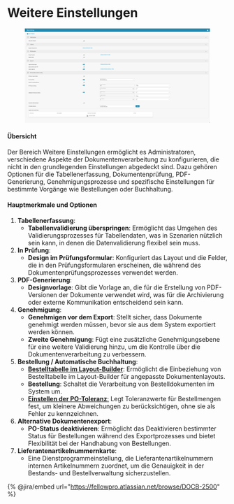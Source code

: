 # Weitere Einstellungen&#x20;

<figure><img src="../../../../../.gitbook/assets/Bildschirmfoto%202024-05-08%20um%2009.54.48.png" alt=""><figcaption></figcaption></figure>

#### Übersicht

Der Bereich Weitere Einstellungen ermöglicht es Administratoren, verschiedene Aspekte der Dokumentenverarbeitung zu konfigurieren, die nicht in den grundlegenden Einstellungen abgedeckt sind. Dazu gehören Optionen für die Tabellenerfassung, Dokumentenprüfung, PDF-Generierung, Genehmigungsprozesse und spezifische Einstellungen für bestimmte Vorgänge wie Bestellungen oder Buchhaltung.

#### Hauptmerkmale und Optionen

1. **Tabellenerfassung**:
   * **Tabellenvalidierung überspringen**: Ermöglicht das Umgehen des Validierungsprozesses für Tabellendaten, was in Szenarien nützlich sein kann, in denen die Datenvalidierung flexibel sein muss.
2. **In Prüfung**:
   * **Design im Prüfungsformular**: Konfiguriert das Layout und die Felder, die in den Prüfungsformularen erscheinen, die während des Dokumentenprüfungsprozesses verwendet werden.
3. **PDF-Generierung**:
   * **Designvorlage**: Gibt die Vorlage an, die für die Erstellung von PDF-Versionen der Dokumente verwendet wird, was für die Archivierung oder externe Kommunikation entscheidend sein kann.
4. **Genehmigung**:
   * **Genehmigen vor dem Export**: Stellt sicher, dass Dokumente genehmigt werden müssen, bevor sie aus dem System exportiert werden können.
   * **Zweite Genehmigung**: Fügt eine zusätzliche Genehmigungsebene für eine weitere Validierung hinzu, um die Kontrolle über die Dokumentenverarbeitung zu verbessern.
5. **Bestellung / Automatische Buchhaltung**:
   * [**Bestelltabelle im Layout-Builder**](../../../../../administration-and-setup/settings/global-settings/document-types/more-settings/bestellung/po-table-in-layout-builder.md): Ermöglicht die Einbeziehung von Bestelltabelle im Layout-Builder für angepasste Dokumentenlayouts.
   * **Bestellung**: Schaltet die Verarbeitung von Bestelldokumenten im System um.
   * [**Einstellen der PO-Toleranz**:](../../../../../administration-and-setup/settings/global-settings/document-types/more-settings/bestellung/purchase-order-tolerance-settings-additional-purchase-order-tolerance.md) Legt Toleranzwerte für Bestellmengen fest, um kleinere Abweichungen zu berücksichtigen, ohne sie als Fehler zu kennzeichnen.
6. **Alternative Dokumentenexport**:
   * **PO-Status deaktivieren**: Ermöglicht das Deaktivieren bestimmter Status für Bestellungen während des Exportprozesses und bietet Flexibilität bei der Handhabung von Bestellungen.
7. **Lieferantenartikelnummernkarte**:
   * Eine Dienstprogrammeinstellung, die Lieferantenartikelnummern internen Artikelnummern zuordnet, um die Genauigkeit in der Bestands- und Bestellverwaltung sicherzustellen.

{% @jira/embed url="https://fellowpro.atlassian.net/browse/DOCB-2500" %}
